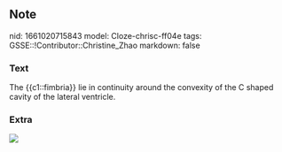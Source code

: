 ## Note
nid: 1661020715843
model: Cloze-chrisc-ff04e
tags: GSSE::!Contributor::Christine_Zhao
markdown: false

### Text
<div>
  <div>
    <div>
      <div>
        The {{c1::fimbria}} lie in continuity around the convexity
        of the C shaped cavity of the lateral ventricle.
      </div>
    </div>
  </div>
</div>

### Extra
<img src="paste-0585ccacb8d4f987a4e5e55ffc7ebdea9c2179c3.jpg">
